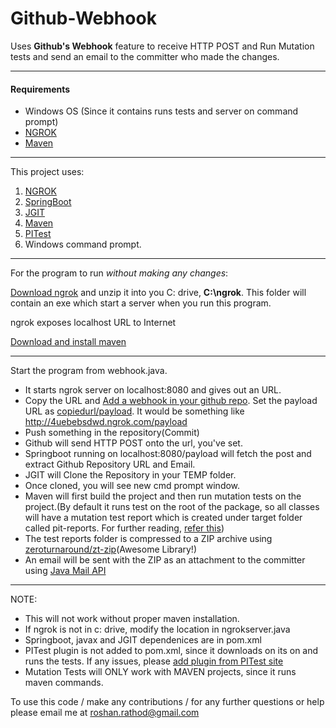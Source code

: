 # Github-Webhook

Uses **Github's Webhook** feature to receive HTTP POST and Run Mutation tests and send an email to the committer who made the changes.


--------------------------------

#### Requirements 
- Windows OS (Since it contains runs tests and server on command prompt)
- [NGROK](https://ngrok.com)
- [Maven](http://maven.apache.org/) 


--------------------------------
This project uses:


1. [NGROK](https://ngrok.com)
2. [SpringBoot](http://spring.io/) 
3. [JGIT](https://eclipse.org/jgit/) 
4. [Maven](http://maven.apache.org/)
5. [PITest](http://pitest.org/)
6. Windows command prompt.


--------------------------------

For the program to run *without making any changes*:

[Download ngrok](https://ngrok.com/download) and unzip it into you C: drive, **C:\ngrok**. This folder will contain an exe which start a server when you run this program.

ngrok exposes localhost URL to Internet


[Download and install maven](http://maven.apache.org/download.cgi)


--------------------------------
Start the program from webhook.java.

- It starts ngrok server on localhost:8080 and gives out an URL.
- Copy the URL and [Add a webhook in your github repo](https://developer.github.com/webhooks/creating/). Set the payload URL as [copiedurl/payload](). It would be something like http://4uebebsdwd.ngrok.com/payload
- Push something in the repository(Commit)
- Github will send HTTP POST onto the url, you've set.
- Springboot running on localhost:8080/payload will fetch the post and extract Github Repository URL and Email.
- JGIT will Clone the Repository in your TEMP folder.
- Once cloned, you will see new cmd prompt window.
- Maven will first build the project and then run mutation tests on the project.(By default it runs test on the root of the package, so all classes will have a mutation test report which is created under target folder called pit-reports. For further reading, [refer this](http://pitest.org/quickstart/maven/))
- The test reports folder is compressed to a ZIP archive using [zeroturnaround/zt-zip](https://github.com/zeroturnaround/zt-zip)(Awesome Library!)
- An email will be sent with the ZIP as an attachment to the committer using [Java Mail API](https://java.net/projects/javamail/pages/Home)


--------------------------------

NOTE:

- This will not work without proper maven installation.
- If ngrok is not in c: drive, modify the location in ngrokserver.java
- Springboot, javax and JGIT dependenices are in pom.xml
- PITest plugin is not added to pom.xml, since it downloads on its on and runs the tests. If any issues, please [add plugin from PITest site](http://pitest.org/quickstart/maven/)
- Mutation Tests will ONLY work with MAVEN projects, since it runs maven commands.


To use this code / make any contributions / for any further questions or help please email me at roshan.rathod@gmail.com



